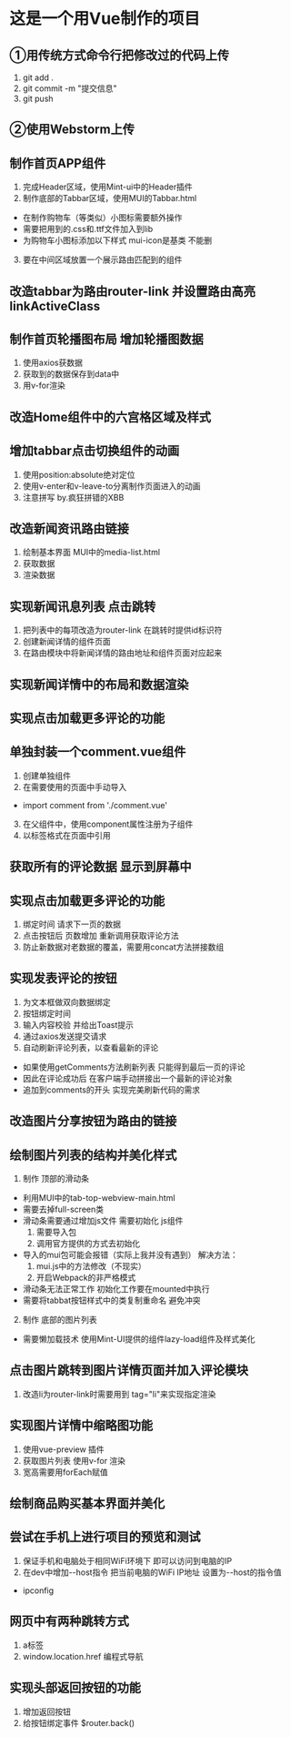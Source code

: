 # 这是一个用Vue制作的项目

## ①用传统方式命令行把修改过的代码上传
1. git add .
2. git commit -m "提交信息"
3. git push

## ②使用Webstorm上传

## 制作首页APP组件
1. 完成Header区域，使用Mint-ui中的Header插件
2. 制作底部的Tabbar区域，使用MUI的Tabbar.html
 + 在制作购物车（等类似）小图标需要额外操作
 + 需要把用到的.css和.ttf文件加入到lib
 + 为购物车小图标添加以下样式 mui-icon是基类 不能删
3. 要在中间区域放置一个<router-view>展示路由匹配到的组件

## 改造tabbar为路由router-link 并设置路由高亮 linkActiveClass

## 制作首页轮播图布局 增加轮播图数据

1. 使用axios获数据
2. 获取到的数据保存到data中
3. 用v-for渲染

## 改造Home组件中的六宫格区域及样式

## 增加tabbar点击切换组件的动画
1. 使用position:absolute绝对定位
2. 使用v-enter和v-leave-to分离制作页面进入的动画
3. 注意拼写 by.疯狂拼错的XBB

## 改造新闻资讯路由链接
1. 绘制基本界面 MUI中的media-list.html
2. 获取数据
3. 渲染数据

## 实现新闻讯息列表 点击跳转
1. 把列表中的每项改造为router-link 在跳转时提供id标识符
2. 创建新闻详情的组件页面
3. 在路由模块中将新闻详情的路由地址和组件页面对应起来

## 实现新闻详情中的布局和数据渲染

## 实现点击加载更多评论的功能

## 单独封装一个comment.vue组件 
1. 创建单独组件
2. 在需要使用的页面中手动导入
 + import comment from './comment.vue'
3. 在父组件中，使用component属性注册为子组件
4. 以标签格式在页面中引用

## 获取所有的评论数据 显示到屏幕中

## 实现点击加载更多评论的功能
1. 绑定时间 请求下一页的数据
2. 点击按钮后 页数增加 重新调用获取评论方法
3. 防止新数据对老数据的覆盖，需要用concat方法拼接数组

## 实现发表评论的按钮
1. 为文本框做双向数据绑定
2. 按钮绑定时间
3. 输入内容校验 并给出Toast提示
4. 通过axios发送提交请求
5. 自动刷新评论列表，以查看最新的评论
 + 如果使用getComments方法刷新列表 只能得到最后一页的评论
 + 因此在评论成功后 在客户端手动拼接出一个最新的评论对象
 + 追加到comments的开头 实现完美刷新代码的需求
 
 ## 改造图片分享按钮为路由的链接
 
 ## 绘制图片列表的结构并美化样式
 1. 制作 顶部的滑动条
  + 利用MUI中的tab-top-webview-main.html
  + 需要去掉full-screen类
  + 滑动条需要通过增加js文件 需要初始化 js组件
    1. 需要导入包
    2. 调用官方提供的方式去初始化
  + 导入的mui包可能会报错（实际上我并没有遇到）
  解决方法： 
    1. mui.js中的方法修改（不现实）
    2. 开启Webpack的非严格模式
  + 滑动条无法正常工作 初始化工作要在mounted中执行
  + 需要将tabbat按钮样式中的类复制重命名 避免冲突
 2. 制作 底部的图片列表
  + 需要懒加载技术 使用Mint-UI提供的组件lazy-load组件及样式美化
  
 ## 点击图片跳转到图片详情页面并加入评论模块
 1. 改造li为router-link时需要用到 tag="li"来实现指定渲染
 
 ## 实现图片详情中缩略图功能
 1. 使用vue-preview 插件
 2. 获取图片列表 使用v-for 渲染
 3. 宽高需要用forEach赋值
 
 ## 绘制商品购买基本界面并美化
 
 ## 尝试在手机上进行项目的预览和测试
 1. 保证手机和电脑处于相同WiFi环境下 即可以访问到电脑的IP
 2. 在dev中增加--host指令 把当前电脑的WiFi IP地址 设置为--host的指令值
  + ipconfig
  
 ## 网页中有两种跳转方式
 1. a标签 
 2. window.location.href 编程式导航
 
 ## 实现头部返回按钮的功能
 1. 增加返回按钮
 2. 给按钮绑定事件 $router.back()